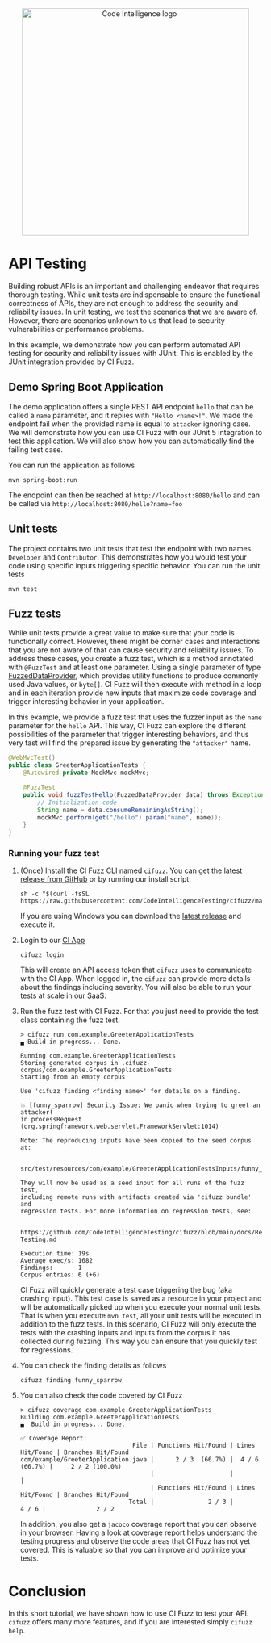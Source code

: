 <div align="center">
<a href="https://www.code-intelligence.com/">
<img src="https://www.code-intelligence.com/hubfs/Logos/CI%20Logos/Logo_quer_white.png" alt="Code Intelligence logo" width="450px">
</a>
</div>

# API Testing
Building robust APIs is an important and challenging endeavor that requires thorough testing.
While unit tests are indispensable to ensure the functional correctness of APIs, they are not
enough to address the security and reliability issues. In unit testing, we test the 
scenarios that we are aware of. However, there are scenarios unknown to us that lead to 
security vulnerabilities or performance problems.

In this example, we demonstrate how you can perform automated API testing for security and reliability issues
with JUnit. This is enabled by the JUnit integration provided by CI Fuzz.

## Demo Spring Boot Application
The demo application offers a single REST API endpoint `hello` that can be called a `name` parameter, and it replies
with `"Hello <name>!"`. We made the endpoint fail when the provided name is equal to `attacker` ignoring case. We will
demonstrate how you can use CI Fuzz with our JUnit 5 integration to test this application. We will also show how 
you can automatically find the failing test case.

You can run the application as follows
```shell
mvn spring-boot:run
```
The endpoint can then be reached at `http://localhost:8080/hello` and can be called via `http://localhost:8080/hello?name=foo` 

## Unit tests
The project contains two unit tests that test the endpoint with two names `Developer` and `Contributor`. 
This demonstrates how you would test your code using specific inputs triggering specific behavior. 
You can run the unit tests
```shell
mvn test
```

## Fuzz tests
While unit tests provide a great value to make sure that your code is functionally correct. 
However, there might be corner cases and interactions that you are not aware of that can cause security 
and reliability issues. To address these cases, you create a fuzz test, which is a method 
annotated with `@FuzzTest` and at least one parameter. Using a single parameter of type
[FuzzedDataProvider](https://codeintelligencetesting.github.io/jazzer-docs/jazzer-api/com/code_intelligence/jazzer/api/FuzzedDataProvider.html), 
which provides utility functions to produce commonly used Java values, or `byte[]`. 
CI Fuzz will then execute with method in a loop and in each iteration provide new inputs that maximize 
code coverage and trigger interesting behavior in your application.

In this example, we provide a fuzz test that uses the fuzzer input as the `name` parameter 
for the `hello` API. This way, CI Fuzz can explore the different possibilities of the parameter
that trigger interesting behaviors, and thus very fast will find the prepared issue by generating the
`"attacker"` name.
```java
@WebMvcTest()
public class GreeterApplicationTests {
    @Autowired private MockMvc mockMvc;

    @FuzzTest 
    public void fuzzTestHello(FuzzedDataProvider data) throws Exception {
        // Initialization code
        String name = data.consumeRemainingAsString();
        mockMvc.perform(get("/hello").param("name", name));
    }
}
```

### Running your fuzz test
1. (Once) Install the CI Fuzz CLI named `cifuzz`. You can get the
   [latest release from GitHub](https://github.com/CodeIntelligenceTesting/cifuzz/releases/latest)
   or by running our install script:

    ```shell
    sh -c "$(curl -fsSL https://raw.githubusercontent.com/CodeIntelligenceTesting/cifuzz/main/install.sh)"
    ```
    If you are using Windows you can download the [latest release](https://github.com/CodeIntelligenceTesting/cifuzz/releases/latest/download/cifuzz_installer_windows.exe)
    and execute it.
2. Login to our [CI App](https://app.code-intelligence.com/)
   
    ```shell
    cifuzz login
    ```
    This will create an API access token that `cifuzz` uses to communicate with the CI App. 
    When logged in, the `cifuzz` can provide more details about the findings including severity. 
    You will also be able to run your tests at scale in our SaaS.
3. Run the fuzz test with CI Fuzz. For that you just need to provide the test class containing the fuzz test.
   ```shell
   > cifuzz run com.example.GreeterApplicationTests
   ▄ Build in progress... Done. 
   
   Running com.example.GreeterApplicationTests
   Storing generated corpus in .cifuzz-corpus/com.example.GreeterApplicationTests
   Starting from an empty corpus
   
   Use 'cifuzz finding <finding name>' for details on a finding.
   
   💥 [funny_sparrow] Security Issue: We panic when trying to greet an attacker! 
   in processRequest (org.springframework.web.servlet.FrameworkServlet:1014)
   
   Note: The reproducing inputs have been copied to the seed corpus at:

      src/test/resources/com/example/GreeterApplicationTestsInputs/funny_sparrow

   They will now be used as a seed input for all runs of the fuzz test,
   including remote runs with artifacts created via 'cifuzz bundle' and
   regression tests. For more information on regression tests, see:

       https://github.com/CodeIntelligenceTesting/cifuzz/blob/main/docs/Regression-Testing.md

   Execution time: 19s
   Average exec/s: 1682
   Findings:       1
   Corpus entries: 6 (+6)
   ```
   CI Fuzz will quickly generate a test case triggering the bug (aka crashing input).
   This test case is saved as a resource in your project and will be automatically picked
   up when you execute your normal unit tests. That is when you execute `mvn test`,
   all your unit tests will be executed in addition to the fuzz tests. In this scenario,
   CI Fuzz will only execute the tests with the crashing inputs and inputs from the corpus it
   has collected during fuzzing. This way you can ensure that you quickly test for
   regressions.
4. You can check the finding details as follows
   ```shell
   cifuzz finding funny_sparrow 
   ```
5. You can also check the code covered by CI Fuzz 
   ```shell
   > cifuzz coverage com.example.GreeterApplicationTests
   Building com.example.GreeterApplicationTests
   ▄  Build in progress... Done.
                    
   ✅ Coverage Report:
                                  File | Functions Hit/Found | Lines Hit/Found | Branches Hit/Found
   com/example/GreeterApplication.java |      2 / 3  (66.7%) |  4 / 6  (66.7%) |     2 / 2 (100.0%)
                                       |                     |                 |                   
                                       | Functions Hit/Found | Lines Hit/Found | Branches Hit/Found
                                 Total |               2 / 3 |           4 / 6 |              2 / 2

   ```
   In addition, you also get a `jacoco` coverage report that you can observe in your browser. 
   Having a look at coverage report helps understand the testing progress and observe the code
   areas that CI Fuzz has not yet covered. This is valuable so that you can improve and optimize
   your tests.

# Conclusion
In this short tutorial, we have shown how to use CI Fuzz to test your API. `cifuzz`
offers many more features, and if you are interested simply `cifuzz help`.